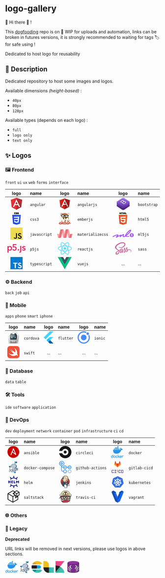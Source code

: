 # logo-gallery

:mega: Hi there :wave: ! 

This [dogfooding](https://en.wikipedia.org/wiki/Eating_your_own_dog_food) repo is on :construction: WIP for uploads and automation,
links can be broken in futures versions, it is strongly recommended to waiting for tags :label: for safe using ! 

Dedicated to host logo for reusability

## :speech_balloon: Description

Dedicated repository to host some images and logos.

Available dimensions *(height-based)* :
* `40px`
* `80px`
* `120px`

Available types (depends on each logo) :
* `full`
* `logo only`
* `text only`

## :sparkles: Logos

### :framed_picture: Frontend

`front` `ui` `ux` `web` `forms` `interface`

|logo|name|logo|name|logo|name|
|:--:|:---|:--:|:---|:--:|:---|
|![angular](img/frontend/angular/angular.png "angular")|`angular`|![angularjs](img/frontend/angularjs/angularjs.png "angularjs")|`angularjs`|![bootstrap](img/frontend/bootstrap/bootstrap.png "bootstrap")|`bootstrap`|![bootstrap](img/frontend/bootstrap/bootstrap.png "bootstrap")|`bootstrap`|
|![css3](img/frontend/css3/css3.png "css3")|`css3`|![emberjs](img/frontend/emberjs/emberjs.png "emberjs")|`emberjs`|![html5](img/frontend/html5/html5.png "html5")|`html5`|![html5](img/frontend/html5/html5.png "html5")|`html5`|
|![javascript](img/frontend/javascript/javascript.png "javascript")|`javascript`|![materializecss](img/frontend/materializecss/materializecss.png "materializecss")|`materializecss`|![ml5js](img/frontend/ml5js/ml5js.png "ml5js")|`ml5js`|![ml5js](img/frontend/ml5js/ml5js.png "ml5js")|`ml5js`|
|![p5js](img/frontend/p5js/p5js.png "p5js")|`p5js`|![reactjs](img/frontend/reactjs/reactjs.png "reactjs")|`reactjs`|![sass](img/frontend/sass/sass.png "sass")|`sass`|![sass](img/frontend/sass/sass.png "sass")|`sass`|
|![typescript](img/frontend/typescript/typescript.png "typescript")|`typescript`|![vuejs](img/frontend/vuejs/vuejs.png "vuejs")|`vuejs`|...|...|

### :gear: Backend

`back` `job` `api`

### :iphone: Mobile

`apps` `phone` `smart` `iphone`

|logo|name|logo|name|logo|name|
|:--:|:---|:--:|:---|:--:|:---|
|![cordova](img/mobile/cordova/cordova.png "cordova")|`cordova`|![flutter](img/mobile/flutter/flutter.png "flutter")|`flutter`|![ionic](img/mobile/ionic/ionic.png "ionic")|`ionic`|![ionic](img/mobile/ionic/ionic.png "ionic")|`ionic`|
|![swift](img/mobile/swift/swift.png "swift")|`swift`|...|...|...|...|

### :date: Database

`data` `table`

### :hammer_and_wrench: Tools

`ide` `software` `application`

### :rocket: DevOps

`dev` `deployment` `network` `container` `pod` `infrastructure`
`ci` `cd`

|logo|name|logo|name|logo|name|
|:--:|:---|:--:|:---|:--:|:---|
|![ansible](img/devops/ansible/ansible.png "ansible")|`ansible`|![circleci](img/devops/circleci/circleci.png "circleci")|`circleci`|![docker](img/devops/docker/docker.png "docker")|`docker`|![docker](img/devops/docker/docker.png "docker")|`docker`|
|![docker-compose](img/devops/docker-compose/docker-compose.png "docker-compose")|`docker-compose`|![github-actions](img/devops/github-actions/github-actions.png "github-actions")|`github-actions`|![gitlab-cicd](img/devops/gitlab-cicd/gitlab-cicd.png "gitlab-cicd")|`gitlab-cicd`|![gitlab-cicd](img/devops/gitlab-cicd/gitlab-cicd.png "gitlab-cicd")|`gitlab-cicd`|
|![helm](img/devops/helm/helm.png "helm")|`helm`|![jenkins](img/devops/jenkins/jenkins.png "jenkins")|`jenkins`|![kubernetes](img/devops/kubernetes/kubernetes.png "kubernetes")|`kubernetes`|![kubernetes](img/devops/kubernetes/kubernetes.png "kubernetes")|`kubernetes`|
|![saltstack](img/devops/saltstack/saltstack.png "saltstack")|`saltstack`|![travis-ci](img/devops/travis-ci/travis-ci.png "travis-ci")|`travis-ci`|![vagrant](img/devops/vagrant/vagrant.png "vagrant")|`vagrant`|![vagrant](img/devops/vagrant/vagrant.png "vagrant")|`vagrant`|


### :globe_with_meridians: Others

### :stop_sign: Legacy

**Deprecated**

URL links will be removed in next versions, please use logos in above sections.

![docker](img/docker/docker.png "docker")
![docker-compose](img/docker-compose/docker-compose.png "docker-compose")
![elk](img/elk/elk.png "elk")
![schemacrawler](img/schemacrawler/schemacrawler.png "elk")

